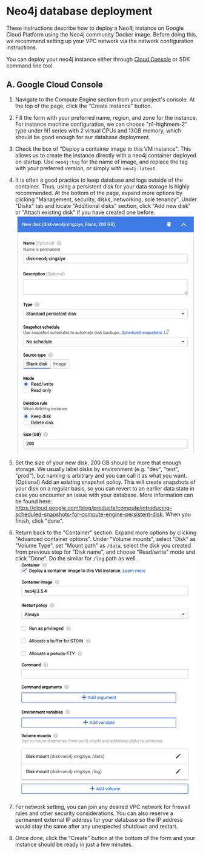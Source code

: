 # Neo4j database deployment

These instructions describe how to deploy a Neo4j instance on Google Cloud Platform using the Neo4j community Docker image. Before doing this, we recommend setting up your VPC network via the network configuration instructions.

You can deploy your neo4j instance either through [Cloud Console](#a.-google-cloud-console) or SDK command line tool.

## A. Google Cloud Console
1. Navigate to the Compute Engine section from your project's console. At the top of the page, click the "Create Instance" button.

1. Fill the form with your preferred name, region, and zone for the instance. For instance machine configuration, we can choose "n1-highmem-2" type under N1 series with 2 virtual CPUs and 13GB memory, which should be good enough for our database deployment.

1. Check the box of "Deploy a container image to this VM instance". This allows us to create the instance directly with a neo4j container deployed on startup. Use `neo4j:tag` for the name of image, and replace the tag with your preferred version, or simply with `neo4j:latest`.

1. It is often a good practice to keep database and logs outside of the container. Thus, using a persistent disk for your data storage is highly recommended. At the bottom of the page, expand more options by clicking "Management, security, disks, networking, sole tenancy". Under "Disks" tab and locate "Additional disks" section, click "Add new disk" or "Attach existing disk" if you have created one before.
![Add new disk](images/disk.png)

1. Set the size of your new disk. 200 GB should be more that enough storage. We usually label disks by environment (e.g. "dev", "test", "prod"), but naming is arbitrary and you can call it as what you want. (Optional) Add an existing snapshot policy. This will create snapshots of your disk on a regular basis, so you can revert to an earlier data state in case you encounter an issue with your database. More information can be found here: https://cloud.google.com/blog/products/compute/introducing-scheduled-snapshots-for-compute-engine-persistent-disk. When you finish, click "done".

1. Return back to the "Container" section. Expand more options by clicking "Advanced container options". Under "Volume mounts", select "Disk" as "Volume Type", set "Mount path" as `/data`, select the disk you created from previous step for "Disk name", and choose "Read/write" mode and click "Done". Do the similar for `/log` path as well.
![Volume mounts](images/mount.png)

1. For network setting, you can join any desired VPC network for firewall rules and other security considerations. You can also reserve a permanent external IP address for your database so the IP address would stay the same after any unexpected shutdown and restart.

1. Once done, click the "Create" button at the bottom of the form and your instance should be ready in just a few minutes.
